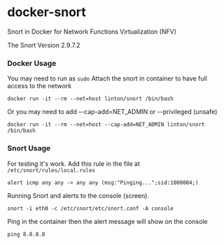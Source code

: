 # docker-snort

Snort in Docker for Network Functions Virtualization (NFV) 

The Snort Version 2.9.7.2

### Docker Usage
You may need to run as `sudo`
Attach the snort in container to have full access to the network

```
docker run -it --rm --net=host linton/snort /bin/bash
```

Or you may need to add --cap-add=NET_ADMIN or --privileged (unsafe)

```
docker run -it --rm --net=host --cap-add=NET_ADMIN linton/snort /bin/bash
```


### Snort Usage

For testing it's work. Add this rule in the file at `/etc/snort/rules/local.rules`

```
alert icmp any any -> any any (msg:"Pinging...";sid:1000004;)
```

Running Snort and alerts to the console (screen).

```
snort -i eth0 -c /etc/snort/etc/snort.conf -A console
```

Ping in the container then the alert message will show on the console

```
ping 8.8.8.8
```
